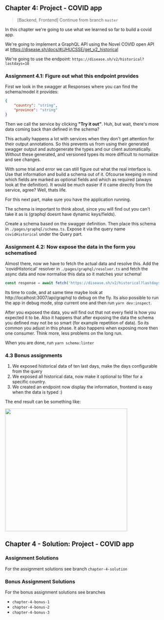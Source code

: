 ## Chapter 4: Project - COVID app

> [Backend, Frontend]
> Continue from branch `master`

In this chapter we're going to use what we learned so far to build a covid app.

We're going to implement a GraphQL API using the Novel COVID open API at https://disease.sh/docs/#/JHUCSSE/get_v2_historical

We're going to use the endpoint: `https://disease.sh/v2/historical?lastdays=10`

### Assignment 4.1: Figure out what this endpoint provides

First we look in the swagger at Responses where you can find the schema/model it provides:

```json
{
    "country": "string",
    "province": "string"
}
```

Then we call the service by clicking **"Try it out"**. Huh, but wait, there's more data coming back than defined in the schema?

This actually happens a lot with services when they don't get attention for their output annotations. So this prevents us from using their generated swagger output and autogenerate the types and our client automatically. Without these generated, and versioned types its more difficult to normalize and see changes.

With some trial and error we can still figure out what the real interface is. Use that information and build a schema out of it. Ofcourse keeping in mind which fields are marked as optional fields and which as required (always look at the definition). It would be much easier if it came directly from the service, agree? Well, thats life.

For this next part, make sure you have the application running.

The schema is important to think about, since you will find out you can't take it as is (graphql doesnt have dynamic keys/fields).

Create a schema based on the swagger definition. Then place this schema in `./pages/graphql/schema.ts`. Expose it via the query name `covidHistorical` under the Query part.

### Assignment 4.2: Now expose the data in the form you schematised

Almost there, now we have to fetch the actual data and resolve this. Add the 'covidHistorical' resolver in `./pages/graphql/resolver.ts` and fetch the async data and now normalise this data so it matches your schema!

```js
const response = await fetch('https://disease.sh/v2/historical?lastdays=10');
```

Its time to code, and at same time maybe look at http://localhost:3007/api/graphql to debug on the fly. Its also possible to run the app in debug mode, stop current one and then run `yarn dev:inspect`.

After you exposed the data, you will find out that not every field is how you expected it to be. Also it happens that after exposing the data the schema you defined may not be so smart (for example repetition of data). So its common you adjust in this phase. It also happens when exposing more then one consumer. Think more, less problems on the long run.

When you are done, run `yarn schema:linter`

### 4.3 Bonus assignments

1. We exposed historical data of ten last days, make the days configurable from the query
2. We exposed all historical data, now make it optional to filter for a specific country.
3. We created an endpoint now display the information, frontend is easy when the data is typed :)

The end result can be something like:

<img src="./img/4-result.png" width="400px" />

## Chapter 4 - Solution: Project - COVID app

### Assignment Solutions

For the assignment solutions see branch `chapter-4-solution`

### Bonus Assignment Solutions

For the bonus assignment solutions see branches

-   `chapter-4-bonus-1`
-   `chapter-4-bonus-2`
-   `chapter-4-bonus-3`
